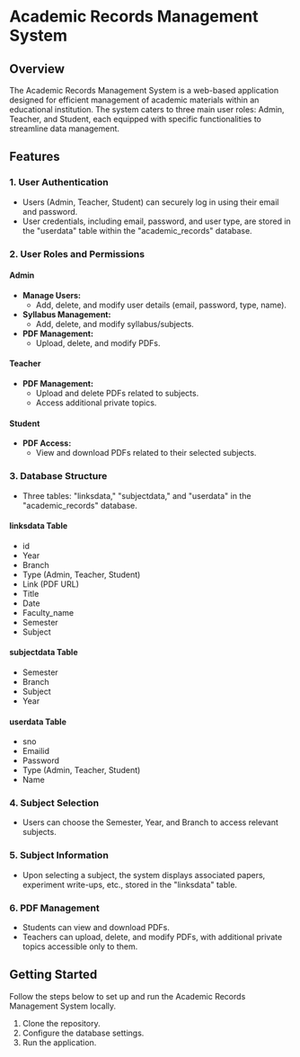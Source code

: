 # Academic Records Management System

## Overview

The Academic Records Management System is a web-based application designed for efficient management of academic materials within an educational institution. The system caters to three main user roles: Admin, Teacher, and Student, each equipped with specific functionalities to streamline data management.

## Features

### 1. User Authentication

- Users (Admin, Teacher, Student) can securely log in using their email and password.
- User credentials, including email, password, and user type, are stored in the "userdata" table within the "academic_records" database.

### 2. User Roles and Permissions

#### Admin

- **Manage Users:**
  - Add, delete, and modify user details (email, password, type, name).
- **Syllabus Management:**
  - Add, delete, and modify syllabus/subjects.
- **PDF Management:**
  - Upload, delete, and modify PDFs.

#### Teacher

- **PDF Management:**
  - Upload and delete PDFs related to subjects.
  - Access additional private topics.

#### Student

- **PDF Access:**
  - View and download PDFs related to their selected subjects.

### 3. Database Structure

- Three tables: "linksdata," "subjectdata," and "userdata" in the "academic_records" database.

#### linksdata Table

- id
- Year
- Branch
- Type (Admin, Teacher, Student)
- Link (PDF URL)
- Title
- Date
- Faculty_name
- Semester
- Subject

#### subjectdata Table

- Semester
- Branch
- Subject
- Year

#### userdata Table

- sno
- Emailid
- Password
- Type (Admin, Teacher, Student)
- Name

### 4. Subject Selection

- Users can choose the Semester, Year, and Branch to access relevant subjects.

### 5. Subject Information

- Upon selecting a subject, the system displays associated papers, experiment write-ups, etc., stored in the "linksdata" table.

### 6. PDF Management

- Students can view and download PDFs.
- Teachers can upload, delete, and modify PDFs, with additional private topics accessible only to them.

## Getting Started

Follow the steps below to set up and run the Academic Records Management System locally.

1. Clone the repository.
2. Configure the database settings.
3. Run the application.

